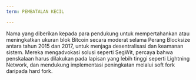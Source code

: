 ```yaml
---
term: PEMBATALAN KECIL

---
```

Nama yang diberikan kepada para pendukung untuk mempertahankan atau meningkatkan ukuran blok Bitcoin secara moderat selama Perang Blocksize antara tahun 2015 dan 2017, untuk menjaga desentralisasi dan keamanan sistem. Mereka mengadvokasi solusi seperti SegWit, percaya bahwa penskalaan harus dilakukan pada lapisan yang lebih tinggi seperti Lightning Network, dan mendukung implementasi peningkatan melalui soft fork daripada hard fork.